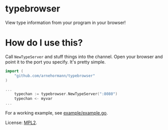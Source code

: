typebrowser
==========

View type information from your program in your browser!

How do I use this?
===
Call `NewTypeServer` and stuff things into the channel.
Open your browser and point it to the port you specify.
It's pretty simple.
```go
import (
	"github.com/arnehormann/typebrowser"
)

...
	typechan := typebrowser.NewTypeServer(":8080")
	typechan <- myvar
...
```

For a working example, see [example/example.go](example/example.go).

License: [MPL2](https://github.com/arnehormann/typebrowser/blob/master/LICENSE.md).

